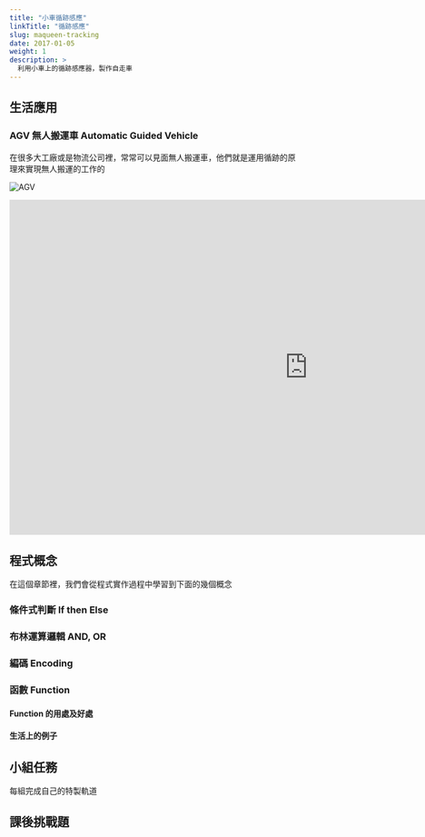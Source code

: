 ```yaml
---
title: "小車循跡感應"
linkTitle: "循跡感應"
slug: maqueen-tracking
date: 2017-01-05
weight: 1
description: >
  利用小車上的循跡感應器，製作自走車
---
```


## 生活應用

### AGV 無人搬運車 Automatic Guided Vehicle

在很多大工廠或是物流公司裡，常常可以見面無人搬運車，他們就是運用循跡的原理來實現無人搬運的工作的

![AGV](https://i.imgur.com/MC84F1q.jpg)

<iframe width="1049" height="590" src="https://www.youtube.com/embed/aP6k5VYvGHc" frameborder="0" allow="accelerometer; autoplay; encrypted-media; gyroscope; picture-in-picture" allowfullscreen>
</iframe>

## 程式概念

在這個章節裡，我們會從程式實作過程中學習到下面的幾個概念

### 條件式判斷 If then Else

### 布林運算邏輯 AND, OR

### 編碼 Encoding

### 函數 Function

#### Function 的用處及好處

#### 生活上的例子

## 小組任務

每組完成自己的特製軌道

## 課後挑戰題
